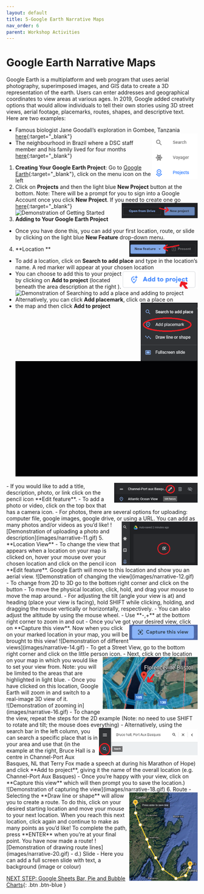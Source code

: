 ```yaml
---
layout: default
title: 5-Google Earth Narrative Maps
nav_order: 6
parent: Workshop Activities
---
```

# Google Earth Narrative Maps 
Google Earth is a multiplatform and web program that uses aerial photography, superimposed images, and GIS data to create a 3D representation of the earth.  Users can enter addresses and geographical coordinates to view areas at various ages. In 2019, Google added creativity options that would allow individuals to tell their own stories using 3D street views, aerial footage, placemarks, routes, shapes, and descriptive text. Here are two examples:
- Famous biologist Jane Goodall’s exploration in Gombee, Tanzania [here](tiny.cc/p0x9kz){:target="_blank"}<img src="images/narrative-01.png" style="float:right;width:120px" alt="projects button and menu">
- The neighbourhood in Brazil where a DSC staff member and his family lived for four months [here](https://bit.ly/3bFS5Rt){:target="_blank"} 

1. **Creating Your Google Earth Project**: Go to [Google Earth](https://earth.google.com/web/){:target="_blank"}, click on the menu icon on the left 
2. Click on **Projects** and then the light blue **New Project** button at the bottom. 
Note: There will be a prompt for you to sign into a Google Account once you click **New Project**. If you need to create one go [here](https://accounts.google.com/){:target="_blank"} <img src="images/narrative-02.png" style="float:right;width:200px" alt="new project button">
![Demonstration of Getting Started](images/narrative-03.gif)
3. **Adding to Your Google Earth Project** 
- Once you have done this, you can add your first location, route, or slide by clicking on the light blue **New Feature** drop-down menu. <img src="images/narrative-04.png" style="float:right;width:180px" alt="New feauture button">
4. **Location **
- To add a location, click on **Search to add place** and type in the location’s name.  A red marker will appear at your chosen location <img src="images/narrative-06.png" style="float:right;width:200px" alt="add to project button">
- You can choose to add this to your project by clicking on **Add to project** (located beneath the area description at the right ).
![Demonstration of Searching to add a place and adding to project](images/narrative-07.gif)
- Alternatively, you can click **Add placemark**, click on a place on <img src="images/narrative-05.png" style="float:right;width:150px" alt="add placemark">
- the map and then click **Add to project** 
![Demonstration of Adding a placemark](images/narrative-08.gif)
<img src="images/narrative-09.png" style="float:right;width:220px" alt="edit feature icon">
- If you would like to add a title, description, photo, or link click on the pencil icon **Edit feature**. 
- To add a photo or video, click on the top box that has a camera icon. 
- For photos, there are several options for uploading: computer file, google images, google drive, or using a URL. You can add as many photos and/or videos as you’d like! <img src="images/narrative-10.png" style="float:right;width:200px" alt="adding photo/video"> 
![Demonstration of uploading a photo and description](images/narrative-11.gif)
5. **Location View**
- To change the view that appears when a location on your map is clicked on, hover your mouse over your chosen location and click on the pencil icon **Edit feature**. Google Earth will move to this location and show you an aerial view.
![Demonstration of changing the view](images/narrative-12.gif)
- To change from 2D to 3D go to the bottom right corner and click on the button 
- To move the physical location, click, hold, and drag your mouse to move the map around.  
- For adjusting the tilt (angle your view is at) and heading (place your view is facing), hold SHIFT while clicking, holding, and dragging the mouse vertically or horizontally, respectively.
- You can also adjust the altitude by using the mouse wheel.
- Use **-,+** at the bottom right corner to zoom in and out
- Once you’ve got your desired view, click on **Capture this view**. <img src="images/narrative-13.png" style="float:right;width:180px" alt="capture this view button"> Now when you click on your marked location in your map, you will be brought to this view!
![Demonstration of different views](images/narrative-14.gif)
- To get a Street View, go to the bottom right corner and click on the little person icon. <img src="images/narrative-15.png" style="float:right;width:250px" alt="maps with view set">
- Next, click on the location on your map in which you would like to set your view from.  Note: you will be limited to the areas that are highlighted in light blue.
- Once you have clicked on this location, Google Earth will zoom in and switch to a real-image 3D view of it.<br>
![Demonstration of zooming in](images/narrative-16.gif)
- To change the view, repeat the steps for the 2D example (Note: no need to use SHIFT to rotate and tilt; the mouse does everything) <img src="images/narrative-17.png" style="float:right;width:260px" alt="search bar">
- Alternatively, using the search bar in the left column, you can search a specific place that is in your area and use that (in the example at the right, Bruce Hall is a centre in Channel-Port Aux Basques, NL that Terry Fox made a speech at during his Marathon of Hope) and click **Add to project**, giving it the name of the overall location (e.g. Channel-Port Aux Basques)
- Once you’re happy with your view, click on **Capture this view** which will then prompt you to save the location.)<br>
![Demonstration of capturing the view](images/narrative-18.gif)
6. Route <img src="images/narrative-19.png" style="float:right;width:180px" alt="route line path">
- Selecting the **Draw line or shape** will allow you to create a route. To do this, click on your desired starting location and move your mouse to your next location.  When you reach this next location, click again and continue to make as many points as you’d like!  To complete the path, press **ENTER** when you’re at your final point. You have now made a route! 
![Demonstration of drawing route lines](images/narrative-20.gif)
- d.) Slide 
- Here you can add a full screen slide with text, a background (image or colour)

[NEXT STEP: Google Sheets Bar, Pie and Bubble Charts](google-sheets-charts.html){: .btn .btn-blue }
